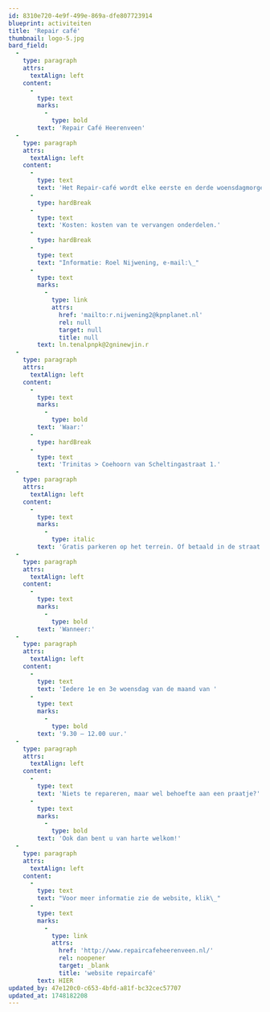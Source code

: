 ```yaml
---
id: 8310e720-4e9f-499e-869a-dfe807723914
blueprint: activiteiten
title: 'Repair café'
thumbnail: logo-5.jpg
bard_field:
  -
    type: paragraph
    attrs:
      textAlign: left
    content:
      -
        type: text
        marks:
          -
            type: bold
        text: 'Repair Café Heerenveen'
  -
    type: paragraph
    attrs:
      textAlign: left
    content:
      -
        type: text
        text: 'Het Repair-café wordt elke eerste en derde woensdagmorgen georganiseerd. Allerlei apparaten worden gratis gerepareerd, omdat kapotte apparaten veel te snel afgedankt worden. De organisatoren van het Repair-café hopen, door te repareren, het milieu te sparen. Er wordt gewerkt tot twaalf uur. Voor de reparaties is tijd nodig, dus kom zo vroeg mogelijk.'
      -
        type: hardBreak
      -
        type: text
        text: 'Kosten: kosten van te vervangen onderdelen.'
      -
        type: hardBreak
      -
        type: text
        text: "Informatie: Roel Nijwening, e-mail:\_"
      -
        type: text
        marks:
          -
            type: link
            attrs:
              href: 'mailto:r.nijwening2@kpnplanet.nl'
              rel: null
              target: null
              title: null
        text: ln.tenalpnpk@2gninewjin.r
  -
    type: paragraph
    attrs:
      textAlign: left
    content:
      -
        type: text
        marks:
          -
            type: bold
        text: 'Waar:'
      -
        type: hardBreak
      -
        type: text
        text: 'Trinitas > Coehoorn van Scheltingastraat 1.'
  -
    type: paragraph
    attrs:
      textAlign: left
    content:
      -
        type: text
        marks:
          -
            type: italic
        text: 'Gratis parkeren op het terrein. Of betaald in de straat.'
  -
    type: paragraph
    attrs:
      textAlign: left
    content:
      -
        type: text
        marks:
          -
            type: bold
        text: 'Wanneer:'
  -
    type: paragraph
    attrs:
      textAlign: left
    content:
      -
        type: text
        text: 'Iedere 1e en 3e woensdag van de maand van '
      -
        type: text
        marks:
          -
            type: bold
        text: '9.30 – 12.00 uur.'
  -
    type: paragraph
    attrs:
      textAlign: left
    content:
      -
        type: text
        text: 'Niets te repareren, maar wel behoefte aan een praatje?'
      -
        type: text
        marks:
          -
            type: bold
        text: 'Ook dan bent u van harte welkom!'
  -
    type: paragraph
    attrs:
      textAlign: left
    content:
      -
        type: text
        text: "Voor meer informatie zie de website, klik\_"
      -
        type: text
        marks:
          -
            type: link
            attrs:
              href: 'http://www.repaircafeheerenveen.nl/'
              rel: noopener
              target: _blank
              title: 'website repaircafé'
        text: HIER
updated_by: 47e120c0-c653-4bfd-a81f-bc32cec57707
updated_at: 1748182208
---
```

